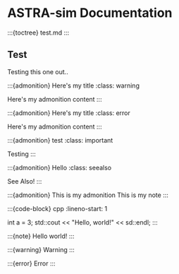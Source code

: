 # ASTRA-sim Documentation

:::{toctree}
test.md
:::

## Test
Testing this one out..

:::{admonition} Here's my title
:class: warning

Here's my admonition content
:::

:::{admonition} Here's my title
:class: error

Here's my admonition content
:::

:::{admonition} test
:class: important

Testing
:::

:::{admonition} Hello
:class: seealso

See Also!
:::

:::{admonition} This is my admonition
This is my note
:::

:::{code-block} cpp
:lineno-start: 1

int a = 3;
std::cout << "Hello, world!" << sd::endl;
:::

:::{note}
Hello world!
:::

:::{warning}
Warning
:::

:::{error}
Error
:::